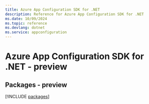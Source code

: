 ```yaml
---
title: Azure App Configuration SDK for .NET
description: Reference for Azure App Configuration SDK for .NET
ms.date: 10/09/2024
ms.topic: reference
ms.devlang: dotnet
ms.service: appconfiguration
---
```

# Azure App Configuration SDK for .NET - preview
## Packages - preview
[!INCLUDE [packages](app-configuration-index.md)]